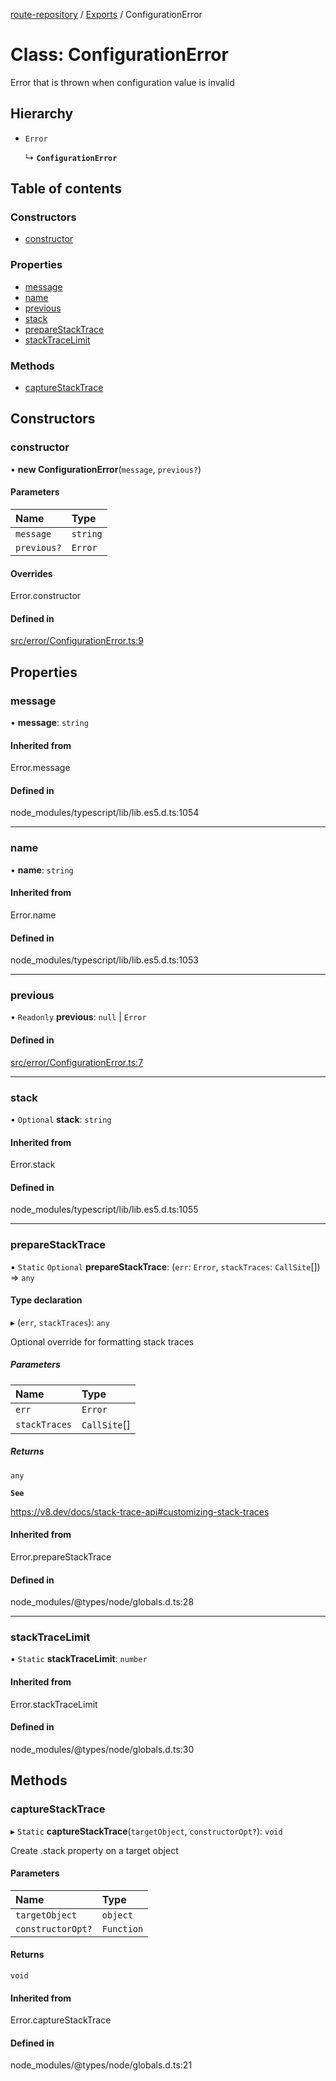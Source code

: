 [route-repository](../README.md) / [Exports](../modules.md) / ConfigurationError

# Class: ConfigurationError

Error that is thrown when configuration value is invalid

## Hierarchy

- `Error`

  ↳ **`ConfigurationError`**

## Table of contents

### Constructors

- [constructor](ConfigurationError.md#constructor)

### Properties

- [message](ConfigurationError.md#message)
- [name](ConfigurationError.md#name)
- [previous](ConfigurationError.md#previous)
- [stack](ConfigurationError.md#stack)
- [prepareStackTrace](ConfigurationError.md#preparestacktrace)
- [stackTraceLimit](ConfigurationError.md#stacktracelimit)

### Methods

- [captureStackTrace](ConfigurationError.md#capturestacktrace)

## Constructors

### constructor

• **new ConfigurationError**(`message`, `previous?`)

#### Parameters

| Name | Type |
| :------ | :------ |
| `message` | `string` |
| `previous?` | `Error` |

#### Overrides

Error.constructor

#### Defined in

[src/error/ConfigurationError.ts:9](https://github.com/nonetallt/front-to-back-router/blob/efe5427/src/error/ConfigurationError.ts#L9)

## Properties

### message

• **message**: `string`

#### Inherited from

Error.message

#### Defined in

node_modules/typescript/lib/lib.es5.d.ts:1054

___

### name

• **name**: `string`

#### Inherited from

Error.name

#### Defined in

node_modules/typescript/lib/lib.es5.d.ts:1053

___

### previous

• `Readonly` **previous**: ``null`` \| `Error`

#### Defined in

[src/error/ConfigurationError.ts:7](https://github.com/nonetallt/front-to-back-router/blob/efe5427/src/error/ConfigurationError.ts#L7)

___

### stack

• `Optional` **stack**: `string`

#### Inherited from

Error.stack

#### Defined in

node_modules/typescript/lib/lib.es5.d.ts:1055

___

### prepareStackTrace

▪ `Static` `Optional` **prepareStackTrace**: (`err`: `Error`, `stackTraces`: `CallSite`[]) => `any`

#### Type declaration

▸ (`err`, `stackTraces`): `any`

Optional override for formatting stack traces

##### Parameters

| Name | Type |
| :------ | :------ |
| `err` | `Error` |
| `stackTraces` | `CallSite`[] |

##### Returns

`any`

**`See`**

https://v8.dev/docs/stack-trace-api#customizing-stack-traces

#### Inherited from

Error.prepareStackTrace

#### Defined in

node_modules/@types/node/globals.d.ts:28

___

### stackTraceLimit

▪ `Static` **stackTraceLimit**: `number`

#### Inherited from

Error.stackTraceLimit

#### Defined in

node_modules/@types/node/globals.d.ts:30

## Methods

### captureStackTrace

▸ `Static` **captureStackTrace**(`targetObject`, `constructorOpt?`): `void`

Create .stack property on a target object

#### Parameters

| Name | Type |
| :------ | :------ |
| `targetObject` | `object` |
| `constructorOpt?` | `Function` |

#### Returns

`void`

#### Inherited from

Error.captureStackTrace

#### Defined in

node_modules/@types/node/globals.d.ts:21
